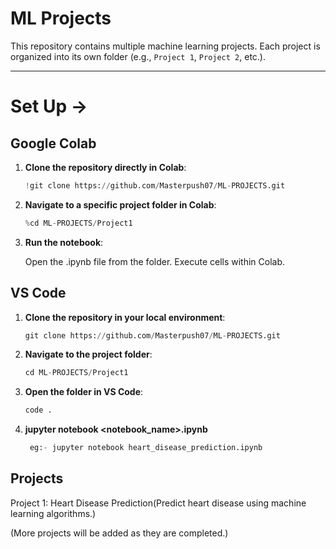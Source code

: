 # ML Projects

This repository contains multiple machine learning projects. Each project is organized into its own folder (e.g., `Project 1`, `Project 2`, etc.).

---
# Set Up ->

## Google Colab 
1. **Clone the repository directly in Colab**:
   ```python
   !git clone https://github.com/Masterpush07/ML-PROJECTS.git

2. **Navigate to a specific project folder in Colab**:
   ```python  
   %cd ML-PROJECTS/Project1

4. **Run the notebook**:

    Open the .ipynb file from the folder.
    Execute cells within Colab.


 ## VS Code
1. **Clone the repository in your local environment**:
   ```python
   git clone https://github.com/Masterpush07/ML-PROJECTS.git

3. **Navigate to the project folder**:
   ```python
   cd ML-PROJECTS/Project1
   
5. **Open the folder in VS Code**:
   ```python
   code .

7. **jupyter notebook <notebook_name>.ipynb**
   ```python
    eg:- jupyter notebook heart_disease_prediction.ipynb

  ## Projects
  
   Project 1: Heart Disease Prediction(Predict heart disease using machine learning algorithms.)
   
   (More projects will be added as they are completed.)



